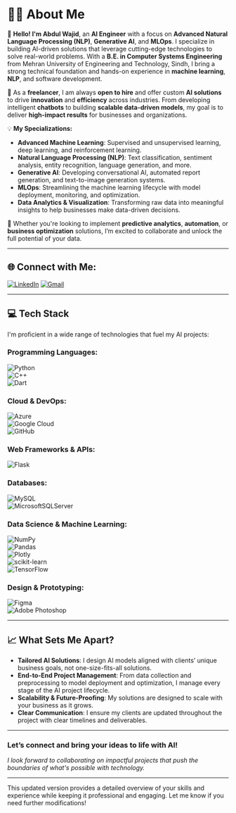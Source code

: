 # 👨‍💻 **About Me**

👋 **Hello! I'm Abdul Wajid**, an **AI Engineer** with a focus on **Advanced Natural Language Processing (NLP)**, **Generative AI**, and **MLOps**. I specialize in building AI-driven solutions that leverage cutting-edge technologies to solve real-world problems. With a **B.E. in Computer Systems Engineering** from Mehran University of Engineering and Technology, Sindh, I bring a strong technical foundation and hands-on experience in **machine learning**, **NLP**, and software development.

🚀 As a **freelancer**, I am always **open to hire** and offer custom **AI solutions** to drive **innovation** and **efficiency** across industries. From developing intelligent **chatbots** to building **scalable data-driven models**, my goal is to deliver **high-impact results** for businesses and organizations.

💡 **My Specializations:**
- **Advanced Machine Learning**: Supervised and unsupervised learning, deep learning, and reinforcement learning.
- **Natural Language Processing (NLP)**: Text classification, sentiment analysis, entity recognition, language generation, and more.
- **Generative AI**: Developing conversational AI, automated report generation, and text-to-image generation systems.
- **MLOps**: Streamlining the machine learning lifecycle with model deployment, monitoring, and optimization.
- **Data Analytics & Visualization**: Transforming raw data into meaningful insights to help businesses make data-driven decisions.

🌟 Whether you're looking to implement **predictive analytics**, **automation**, or **business optimization** solutions, I’m excited to collaborate and unlock the full potential of your data.

---

## 🌐 **Connect with Me:**

[![LinkedIn](https://img.shields.io/badge/LinkedIn-%230077B5.svg?logo=linkedin&logoColor=white)](https://www.linkedin.com/in/wajid079/)  [![Gmail](https://img.shields.io/badge/Gmail-D14836?style=for-the-badge&logo=gmail&logoColor=white)](mailto:engineer.wajid.ds79@gmail.com)

---

## 💻 **Tech Stack**

I'm proficient in a wide range of technologies that fuel my AI projects:

### **Programming Languages:**
![Python](https://img.shields.io/badge/python-3670A0?style=for-the-badge&logo=python&logoColor=ffdd54)  
![C++](https://img.shields.io/badge/c++-%2300599C.svg?style=for-the-badge&logo=c%2B%2B&logoColor=white)  
![Dart](https://img.shields.io/badge/dart-%230175C2.svg?style=for-the-badge&logo=dart&logoColor=white)  

### **Cloud & DevOps:**
![Azure](https://img.shields.io/badge/azure-%230072C6.svg?style=for-the-badge&logo=azure-devops&logoColor=white)  
![Google Cloud](https://img.shields.io/badge/Google%20Cloud-%234285F4.svg?style=for-the-badge&logo=google-cloud&logoColor=white)  
![GitHub](https://img.shields.io/badge/GitHub-%23121011.svg?style=for-the-badge&logo=github&logoColor=white)

### **Web Frameworks & APIs:**
![Flask](https://img.shields.io/badge/flask-%23000.svg?style=for-the-badge&logo=flask&logoColor=white)

### **Databases:**
![MySQL](https://img.shields.io/badge/mysql-%2300f.svg?style=for-the-badge&logo=mysql&logoColor=white)  
![MicrosoftSQLServer](https://img.shields.io/badge/Microsoft%20SQL%20Server-CC2927?style=for-the-badge&logo=microsoft%20sql%20server&logoColor=white)

### **Data Science & Machine Learning:**
![NumPy](https://img.shields.io/badge/numpy-%23013243.svg?style=for-the-badge&logo=numpy&logoColor=white)  
![Pandas](https://img.shields.io/badge/pandas-%23150458.svg?style=for-the-badge&logo=pandas&logoColor=white)  
![Plotly](https://img.shields.io/badge/Plotly-%233F4F75.svg?style=for-the-badge&logo=plotly&logoColor=white)  
![scikit-learn](https://img.shields.io/badge/scikit--learn-%23F7931E.svg?style=for-the-badge&logo=scikit-learn&logoColor=white)  
![TensorFlow](https://img.shields.io/badge/TensorFlow-%23FF6F00.svg?style=for-the-badge&logo=TensorFlow&logoColor=white)

### **Design & Prototyping:**
![Figma](https://img.shields.io/badge/figma-%23F24E1E.svg?style=for-the-badge&logo=figma&logoColor=white)  
![Adobe Photoshop](https://img.shields.io/badge/adobephotoshop-%2331A8FF.svg?style=for-the-badge&logo=adobephotoshop&logoColor=white)

---

## 📈 **What Sets Me Apart?**

- **Tailored AI Solutions**: I design AI models aligned with clients’ unique business goals, not one-size-fits-all solutions.
- **End-to-End Project Management**: From data collection and preprocessing to model deployment and optimization, I manage every stage of the AI project lifecycle.
- **Scalability & Future-Proofing**: My solutions are designed to scale with your business as it grows.
- **Clear Communication**: I ensure my clients are updated throughout the project with clear timelines and deliverables.

---

### Let’s connect and bring your ideas to life with AI!  
*I look forward to collaborating on impactful projects that push the boundaries of what's possible with technology.*

---

This updated version provides a detailed overview of your skills and experience while keeping it professional and engaging. Let me know if you need further modifications!
